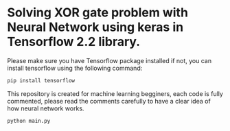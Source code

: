 # Solving XOR gate problem with Neural Network using keras in Tensorflow 2.2 library.
Please make sure you have Tensorflow package installed if not, you can install tensorflow using the following command:

```bash
pip install tensorflow
```

This repository is created for machine learning begginers, each code is fully commented, please read the comments carefully to have a clear idea of how neural network works.

```bash
python main.py
